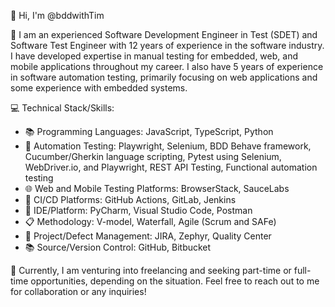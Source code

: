 👋 Hi, I'm @bddwithTim

🌱 I am an experienced Software Development Engineer in Test (SDET) and Software Test Engineer with 12 years of experience in the software industry. I have developed expertise in manual testing for embedded, web, and mobile applications throughout my career. I also have 5 years of experience in software automation testing, primarily focusing on web applications and some experience with embedded systems.

💻 Technical Stack/Skills:

- 📚 Programming Languages: JavaScript, TypeScript, Python
- 🤖 Automation Testing: Playwright, Selenium, BDD Behave framework, Cucumber/Gherkin language scripting, Pytest using Selenium, WebDriver.io, and Playwright, REST API Testing, Functional automation testing
- 🌐 Web and Mobile Testing Platforms: BrowserStack, SauceLabs
- 🚀 CI/CD Platforms: GitHub Actions, GitLab, Jenkins
- 💼 IDE/Platform: PyCharm, Visual Studio Code, Postman
- 📋 Methodology: V-model, Waterfall, Agile (Scrum and SAFe)
- 🐞 Project/Defect Management: JIRA, Zephyr, Quality Center
- 📚 Source/Version Control: GitHub, Bitbucket

🚀 Currently, I am venturing into freelancing and seeking part-time or full-time opportunities, depending on the situation. Feel free to reach out to me for collaboration or any inquiries!



<!---
bddwithTim/bddwithTim is a ✨ special ✨ repository because its `README.md` (this file) appears on your GitHub profile.
You can click the Preview link to take a look at your changes.
--->
